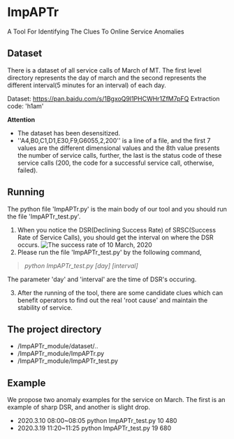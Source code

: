 # ImpAPTr
A Tool For Identifying The Clues To Online Service Anomalies

## Dataset
There is a dataset of all service calls of March of MT. The first level directory represents the day of march and the second represents the different interval(5 minutes for an interval) of each day.

Dataset: https://pan.baidu.com/s/1BgxoQ9l1PHCWHr1ZfM7pFQ  Extraction code: 'h1am'

**Attention**
- The dataset has been desensitized.
- ''A4,B0,C1,D1,E30,F9,G6055,2,200'' is a line of a file, and the first 7 values are the different dimensional values and the 8th value presents the number of service calls, further, the last is the status code of these service calls (200, the code for a successful service call, otherwise, failed).

## Running 
The python file 'ImpAPTr.py' is the main body of our tool and you should run the file 'ImpAPTr_test.py'.
1. When you notice the DSR(Declining Success Rate) of SRSC(Success Rate of Service Calls), you should get the interval on where the DSR occurs.
![The success rate of 10 March, 2020](https://github.com/wanghaoUp/ImpAPTr/blob/master/ImpAPTr_module/success_rate_3.10.png)
2. Please run the file 'ImpAPTr_test.py' by the following command,
> _python ImpAPTr\_test.py \[day] \[interval]_

The parameter 'day' and 'interval' are the time of DSR's occuring.

3. After the running of the tool, there are some candidate clues which can benefit operators to find out the real 'root cause' and maintain the stability of service.

## The project directory
- /ImpAPTr_module/dataset/..
- /ImpAPTr_module/ImpAPTr.py
- /ImpAPTr_module/ImpAPTr_test.py

## Example
We propose two anomaly examples for the service on March. The first is an example of sharp DSR, and another is slight drop.
- 2020.3.10 08:00~08:05     python ImpAPTr\_test.py  10  480
- 2020.3.19 11:20~11:25     python ImpAPTr\_test.py  19  680

